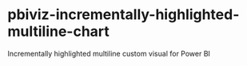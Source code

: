 # pbiviz-incrementally-highlighted-multiline-chart
Incrementally highlighted multiline custom visual for Power BI

